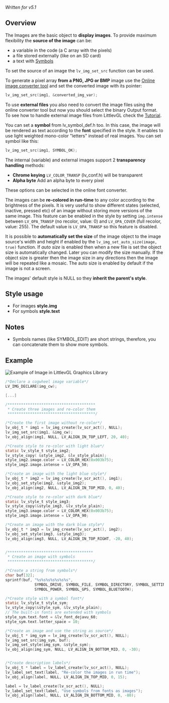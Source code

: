 _Written for v5.1_

## Overview

The Images are the basic object to **display images**. To provide maximum flexibility the **source of the image** can be:

- a variable in the code (a C array with the pixels)
- a file stored externally (like on an SD card)
- a text with [Symbols](/Fonts_tr)

To set the source of an image the `lv_img_set_src` function can be used. 

To generate a pixel array **from a PNG, JPG or BMP** image use the [Online image converter tool](https://littlevgl.com/image-to-c-array) and set the converted image with its pointer: 

```c
lv_img_set_src(img1, &converted_img_var);
```

To use **external files** you also need to convert the image files using the online converter tool but now you should select the binary Output format.  To see how to handle external image files from LittlevGL check the [Tutorial](https://github.com/littlevgl/lv_examples/tree/master/lv_tutorial/6_images).  

You can set a **symbol**  from lv_symbol_def.h too. In this case, the image will be rendered as text according to the **font** specified in the style.  It enables to use light weighted mono-color 
"letters" instead of real images. You can set symbol like this: 

```c
lv_img_set_src(img1, SYMBOL_OK);
```

The internal (variable) and external images support 2 **transparency handling** methods:

- **Chrome keying** `LV_COLOR_TRANSP` (lv_conf.h) will be transparent
- **Alpha byte** Add an alpha byte to every pixel

These options can be selected in the online font converter.

The images can be **re-colored in run-time** to any color according to the brightness of the pixels. It is very useful to show different states (selected, inactive, pressed etc) of an image without storing more versions of the same image. This feature can be enabled in the style by setting `img.intense` between `LV_OPA_TRANSP` (no recolor, value: 0) and `LV_OPA_COVER` (full recolor, value: 255). The default value is `LV_OPA_TRANSP` so this feature is disabled.

It is possible to **automatically set the size** of the image object to the image source's width and height if enabled by the `lv_img_set_auto_size(image, true)` function. If _auto size_ is enabled then when a new file is set the object size is automatically changed. Later you can modify the size manually. If the object size is 
greater then the image size in any directions then the image will be repeated like a mosaic.  The auto size is enabled by default if the image is not a screen.

The images' default style is NULL so they **inherit the parent's style**.

## Style usage

- For images **style.img**
- For symbols **style.text**

## Notes

- Symbols names (like SYMBOL_EDIT) are short strings, therefore, you can concatenate them to show more symbols.

## Example


![Example of Image in LittlevGL Graphics Library ](http://doc.littlevgl.com/img/image-lv_img.png)

```c
/*Declare a cogwheel image variable*/
LV_IMG_DECLARE(img_cw);

[...]

/***************************************
 * Create three images and re-color them
 ***************************************/

/*Create the first image without re-color*/
lv_obj_t * img1 = lv_img_create(lv_scr_act(), NULL);
lv_img_set_src(img1, &img_cw);
lv_obj_align(img1, NULL, LV_ALIGN_IN_TOP_LEFT, 20, 40);

/*Create style to re-color with light blue*/
static lv_style_t style_img2;
lv_style_copy( &style_img2, &lv_style_plain);
style_img2.image.color = LV_COLOR_HEX(0x003b75);
style_img2.image.intense = LV_OPA_50;

/*Create an image with the light blue style*/
lv_obj_t * img2 = lv_img_create(lv_scr_act(), img1);
lv_obj_set_style(img2, &style_img2);
lv_obj_align(img2, NULL, LV_ALIGN_IN_TOP_MID, 0, 40);

/*Create style to re-color with dark blue*/
static lv_style_t style_img3;
lv_style_copy(&style_img3, &lv_style_plain);
style_img3.image.color = LV_COLOR_HEX(0x003b75);
style_img3.image.intense = LV_OPA_90;

/*Create an image with the dark blue style*/
lv_obj_t * img3 = lv_img_create(lv_scr_act(), img2);
lv_obj_set_style(img3, &style_img3);
lv_obj_align(img3, NULL, LV_ALIGN_IN_TOP_RIGHT, -20, 40);


/**************************************
 * Create an image with symbols
 **************************************/

/*Create a string from symbols*/
char buf[32];
sprintf(buf, "%s%s%s%s%s%s%s",
             SYMBOL_DRIVE, SYMBOL_FILE, SYMBOL_DIRECTORY, SYMBOL_SETTINGS,
             SYMBOL_POWER, SYMBOL_GPS, SYMBOL_BLUETOOTH);

/*Create style with a symbol font*/
static lv_style_t style_sym;
lv_style_copy(&style_sym, &lv_style_plain);
// The built-in fonts are extended with symbols
style_sym.text.font = &lv_font_dejavu_60;
style_sym.text.letter_space = 10;

/*Create an image and use the string as source*/
lv_obj_t * img_sym = lv_img_create(lv_scr_act(), NULL);
lv_img_set_src(img_sym, buf);
lv_img_set_style(img_sym, &style_sym);
lv_obj_align(img_sym, NULL, LV_ALIGN_IN_BOTTOM_MID, 0, -30);


/*Create description labels*/
lv_obj_t * label = lv_label_create(lv_scr_act(), NULL);
lv_label_set_text(label, "Re-color the images in run time");
lv_obj_align(label, NULL, LV_ALIGN_IN_TOP_MID, 0, 15);

label = lv_label_create(lv_scr_act(), NULL);
lv_label_set_text(label, "Use symbols from fonts as images");
lv_obj_align(label, NULL, LV_ALIGN_IN_BOTTOM_MID, 0, -80);
```
